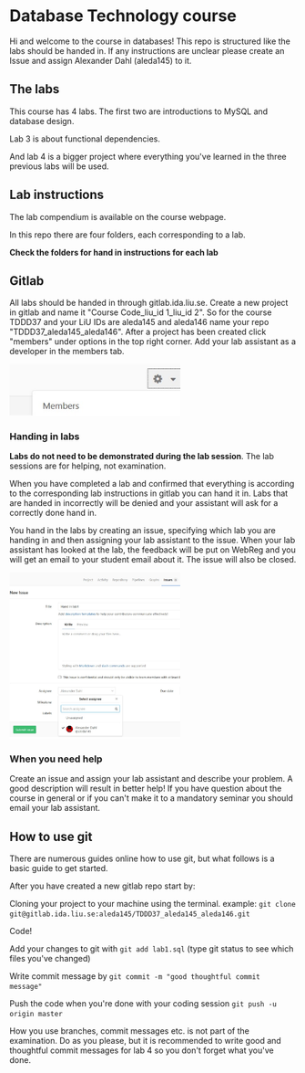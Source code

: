 # Database Technology course
Hi and welcome to the course in databases!
This repo is structured like the labs should be handed in.
If any instructions are unclear please create an Issue and assign Alexander Dahl (aleda145) to it.

## The labs
This course has 4 labs. The first two are introductions to MySQL and database design.

Lab 3 is about functional dependencies.

And lab 4 is a bigger project where everything you've learned in the three previous labs will be used.

## Lab instructions
The lab compendium is available on the course webpage. 

In this repo there are four folders, each corresponding to a lab.

**Check the folders for hand in instructions for each lab**


## Gitlab
All labs should be handed in through gitlab.ida.liu.se. 
Create a new project in gitlab and name it "Course Code_liu_id 1_liu_id 2". So for the course TDDD37 and your LiU IDs are aleda145 and aleda146 name your repo "TDDD37_aleda145_aleda146".
After a project has been created click "members" under options in the top right corner. 
Add your lab assistant as a developer in the members tab.

<img src="/clarifying_pictures/members.jpg"  width="300">


### Handing in labs
**Labs do not need to be demonstrated during the lab session**. The lab sessions are for helping, not examination. 

When you have completed a lab and confirmed that everything is according to the corresponding lab instructions in gitlab you can hand it in.
Labs that are handed in incorrectly will be denied and your assistant will ask for a correctly done hand in. 

You hand in the labs by creating an issue, specifying which lab you are handing in and then assigning your lab assistant to the issue.
When your lab assistant has looked at the lab, the feedback will be put on WebReg and you will get an email to your student email about it. The issue will also be closed. 

<img src="/clarifying_pictures/issue.jpg"  width="300">

### When you need help
Create an issue and assign your lab assistant and describe your problem. A good description will result in better help!
If you have question about the course in general or if you can't make it to a mandatory seminar you should email your lab assistant.

## How to use git
There are numerous guides online how to use git, but what follows is a basic guide to get started.

After you have created a new gitlab repo start by:

Cloning your project to your machine using the terminal. example: `git clone git@gitlab.ida.liu.se:aleda145/TDDD37_aleda145_aleda146.git` 

Code!

Add your changes to git with `git add lab1.sql` (type git status to see which files you've changed)

Write commit message by `git commit -m "good thoughtful commit message"`

Push the code when you're done with your coding session `git push -u origin master`


How you use branches, commit messages etc. is not part of the examination. Do as you please, but it is recommended to write good and thoughtful commit messages for lab 4 so you don't forget what you've done. 


